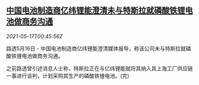 <!--1621213225000-->
[中国电池制造商亿纬锂能澄清未与特斯拉就磷酸铁锂电池做商务沟通](https://cn.reuters.com/article/eve-energy-tesla-0516-sun-idCNKCS2CY01R)
------

<div><i>2021-05-17T00:45:56Z</i></div><p>路透5月16日 - 中国电池制造商亿纬锂能澄清媒体报导，称该公司未与特斯拉就磷酸铁锂电池做商务沟通。</p><p>之前路透曾引述消息人士称，特斯拉正在与亿纬锂能就将其纳入其上海工厂供应链一事进行谈判，计划采购其生产的磷酸铁锂电池。(完)</p>
